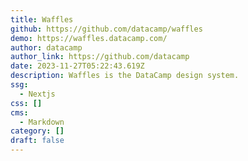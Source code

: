 ```yaml
---
title: Waffles
github: https://github.com/datacamp/waffles
demo: https://waffles.datacamp.com/
author: datacamp
author_link: https://github.com/datacamp
date: 2023-11-27T05:22:43.619Z
description: Waffles is the DataCamp design system.
ssg:
  - Nextjs
css: []
cms:
  - Markdown
category: []
draft: false
---
```

